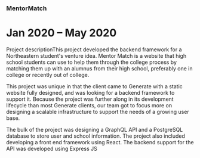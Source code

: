 ### MentorMatch
# Jan 2020 – May 2020

Project descriptionThis project developed the backend framework for a Northeastern student's venture idea. Mentor Match is a website that high school students can use to help them through the college process by matching them up with an alumnus from their high school, preferably one in college or recently out of college.

This project was unique in that the client came to Generate with a static website fully designed, and was looking for a backend framework to support it. Because the project was further along in its development lifecycle than most Generate clients, our team got to focus more on designing a scalable infrastructure to support the needs of a growing user base.

The bulk of the project was designing a GraphQL API and a PostgreSQL database to store user and school information. The project also included developing a front end framework using React. The backend support for the API was developed using Express JS
